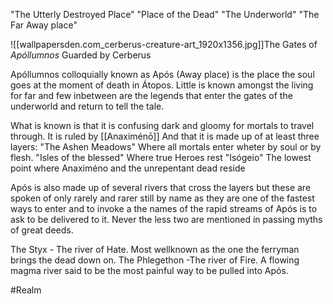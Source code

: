 "The Utterly Destroyed Place" 
"Place of the Dead" 
"The Underworld" 
"The Far Away place" 

![[wallpapersden.com_cerberus-creature-art_1920x1356.jpg]]The Gates of _Apóllumnos_ Guarded by Cerberus

Apóllumnos colloquially known as Após (Away place) is the place the soul goes at the moment of death in Átopos. Little is known amongst the living for far and few inbetween are the legends that enter the gates of the underworld and return to tell the tale. 

What is known is that it is confusing dark and gloomy for mortals to travel through. It is ruled by [[Anaximénō]] 
And that it is made up of at least three layers: 
"The Ashen Meadows" Where all mortals enter wheter by soul or by flesh. 
"Isles of the blessed" Where true Heroes rest 
"Isógeio" The lowest point where Anaximéno and the unrepentant dead reside

Após is also made up of several rivers that cross the layers but these are spoken of only rarely and rarer still by name as they are one of the fastest ways to enter and to invoke a the names of the rapid streams of Após is to ask to be delivered to it. Never the less two are mentioned in passing myths of great deeds. 

The Styx - The river of Hate. Most wellknown as the one the ferryman brings the dead down on. 
The Phlegethon -The river of Fire. A flowing magma river said to be the most painful way to be pulled into Após.

#Realm
